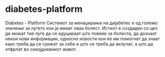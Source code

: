 # diabetes-platform
Diabetes - Platform
Системот за менаџирање на дијабетес е од големо значење за луѓето кои ја имаат оваа болест. Истиот е создаден со цел да можат тие луѓе да се едуцираат што повеќе за болеста, да дознаат некои нови информации, односно новости кои ќе им помогнат да знаат како треба да се грижат за себе и што се треба да вклучат, а што да отфрлат во секојдневниот живот. 
